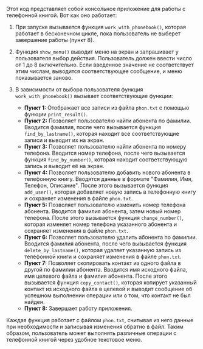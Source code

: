 Этот код представляет собой консольное приложение для работы с телефонной книгой. Вот как оно работает:

1. При запуске вызывается функция `work_with_phonebook()`, которая работает в бесконечном цикле, пока пользователь не выберет завершение работы (пункт 8).

2. Функция `show_menu()` выводит меню на экран и запрашивает у пользователя выбор действия. Пользователь должен ввести число от 1 до 8 включительно. Если введенное значение не соответствует этим числам, выводится соответствующее сообщение, и меню показывается заново.

3. В зависимости от выбора пользователя функция `work_with_phonebook()` вызывает соответствующие функции:

   - **Пункт 1:** Отображает все записи из файла `phon.txt` с помощью функции `print_result()`.
   - **Пункт 2:** Позволяет пользователю найти абонента по фамилии. Вводится фамилия, после чего вызывается функция `find_by_lastname()`, которая находит все соответствующие записи и выводит их на экран.
   - **Пункт 3:** Позволяет пользователю найти абонента по номеру телефона. Вводится номер телефона, после чего вызывается функция `find_by_number()`, которая находит соответствующую запись и выводит её на экран.
   - **Пункт 4:** Позволяет пользователю добавить нового абонента в телефонную книгу. Вводятся данные в формате "Фамилия, Имя, Телефон, Описание". После этого вызывается функция `add_user()`, которая добавляет новую запись в телефонную книгу и сохраняет изменения в файле `phon.txt`.
   - **Пункт 5:** Позволяет пользователю изменить номер телефона абонента. Вводится фамилия абонента, затем новый номер телефона. После этого вызывается функция `change_number()`, которая изменяет номер телефона указанного абонента и сохраняет изменения в файле `phon.txt`.
   - **Пункт 6:** Позволяет пользователю удалить абонента по фамилии. Вводится фамилия абонента, после чего вызывается функция `delete_by_lastname()`, которая удаляет указанную запись из телефонной книги и сохраняет изменения в файле `phon.txt`.
   - **Пункт 7:** Позволяет скопировать контакт из одного файла в другой по фамилии абонента. Вводится имя исходного файла, имя целевого файла и фамилия абонента. После этого вызывается функция `copy_contact()`, которая копирует указанный контакт из исходного файла в целевой и выводит сообщение об успешном выполнении операции или о том, что контакт не был найден.
   - **Пункт 8:** Завершает работу приложения.

Каждая функция работает с файлом `phon.txt`, считывая из него данные при необходимости и записывая изменения обратно в файл. Таким образом, пользователь может выполнять различные операции с телефонной книгой через удобное текстовое меню.
